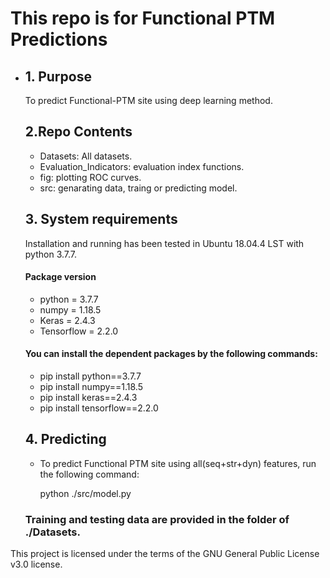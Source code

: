 This repo is for Functional PTM Predictions
=========================================

- ## 1. Purpose

    To predict Functional-PTM site using deep learning method.

    ## 2.Repo Contents
    - Datasets: All datasets.
    - Evaluation_Indicators: evaluation index functions.
    - fig: plotting ROC curves.
    - src: genarating data, traing or predicting model.

    ## 3. System requirements

    Installation and running has been tested in Ubuntu 18.04.4 LST with python 3.7.7.

    #### Package version

    - python = 3.7.7
    - numpy = 1.18.5
    - Keras = 2.4.3
    - Tensorflow = 2.2.0

    #### You can install the dependent packages by the following commands:

    - pip install python==3.7.7
    - pip install numpy==1.18.5
    - pip install keras==2.4.3
    - pip install tensorflow==2.2.0

    ## 4. Predicting

    - To predict Functional PTM site using all(seq+str+dyn) features, run the following command:

        python ./src/model.py

    ### Training and testing data are provided in the folder of ./Datasets.



This project is licensed under the terms of the GNU General Public License v3.0 license.
